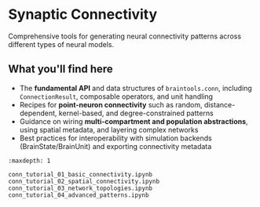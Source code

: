 # Synaptic Connectivity

Comprehensive tools for generating neural connectivity patterns across different types of neural models.

## What you'll find here

- The **fundamental API** and data structures of `braintools.conn`, including `ConnectionResult`, composable operators, and unit handling
- Recipes for **point-neuron connectivity** such as random, distance-dependent, kernel-based, and degree-constrained patterns
- Guidance on wiring **multi-compartment and population abstractions**, using spatial metadata, and layering complex networks
- Best practices for interoperability with simulation backends (BrainState/BrainUnit) and exporting connectivity metadata

```{toctree}
:maxdepth: 1

conn_tutorial_01_basic_connectivity.ipynb
conn_tutorial_02_spatial_connectivity.ipynb
conn_tutorial_03_network_topologies.ipynb
conn_tutorial_04_advanced_patterns.ipynb
```
